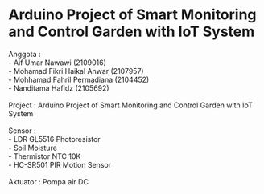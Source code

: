 # Arduino Project of Smart Monitoring and Control Garden with IoT System
Anggota   : <br>- Aif Umar Nawawi (2109016)
            <br>- Mohamad Fikri Haikal Anwar (2107957)
            <br>- Mohhamad Fahril Permadiana (2104452)
            <br>- Nanditama Hafidz (2105692)<br>
<br>Project   : Arduino Project of Smart Monitoring and Control Garden with IoT System           
<br>Sensor    : <br>- LDR GL5516 Photoresistor
            <br>- Soil Moisture
            <br>- Thermistor NTC 10K
            <br>- HC-SR501 PIR Motion Sensor<br>
<br>Aktuator  : Pompa air DC
